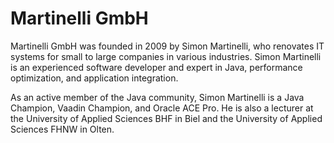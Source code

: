 # Martinelli GmbH

Martinelli GmbH was founded in 2009 by Simon Martinelli, who renovates IT systems for small to large companies in various industries. Simon Martinelli is an experienced software developer and expert in Java, performance optimization, and application integration.

As an active member of the Java community, Simon Martinelli is a Java Champion, Vaadin Champion, and Oracle ACE Pro. He is also a lecturer at the University of Applied Sciences BHF in Biel and the University of Applied Sciences FHNW in Olten.
